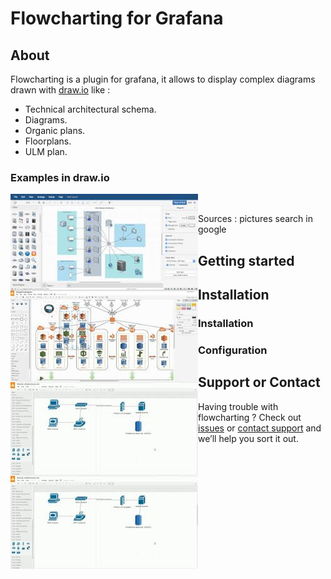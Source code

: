 <head>
<script async src="https://www.googletagmanager.com/gtag/js?id=UA-138454052-1"></script>
  <script>
    window.dataLayer = window.dataLayer || [];
    function gtag(){dataLayer.push(arguments);}
    gtag('js', new Date());
    gtag('config', 'UA-138454052-1');
  </script>
</head>

# Flowcharting for Grafana

## About
Flowcharting is a plugin for grafana, it allows to display complex diagrams drawn with [draw.io](https://draw.io/) like :
  * Technical architectural schema.
  * Diagrams.
  * Organic plans.
  * Floorplans.
  * ULM plan.

### Examples in draw.io
<img style="border:0px;margin:0px;float:left;width:300px;height:150px;" src="images/drawio_example1.jpg"/>
<img style="border:0px;margin:0px;float:left;width:300px;height:150px;" src="images/drawio_example2.jpg"/>
<img style="border:0px;margin:0px;float:left;width:300px;height:150px;" src="images/drawio_example3.jpg"/>
<img style="border:0px;margin:0px;float:left;width:300px;height:150px;" src="images/drawio_example3.jpg"/>
<br/>

Sources : pictures search in google  


## Getting started

## Installation

### Installation

### Configuration

## Support or Contact

Having trouble with flowcharting ? Check out [issues](https://github.com/algenty/grafana-flowcharting/issues) or [contact support](https://github.com/contact) and we’ll help you sort it out.
